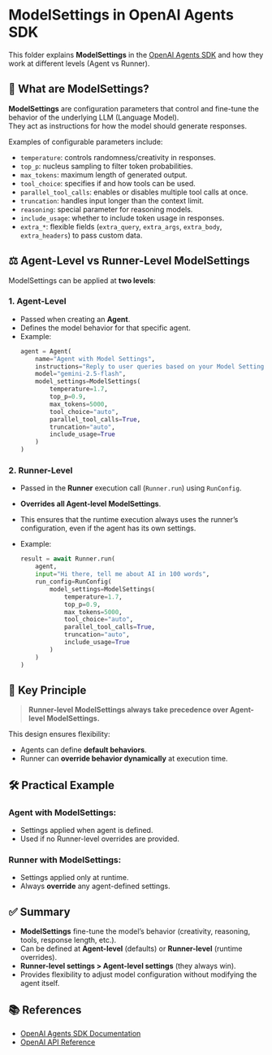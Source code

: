 # ModelSettings in OpenAI Agents SDK

This folder explains **ModelSettings** in the [OpenAI Agents SDK](https://github.com/openai/openai-agents)  and how they work at different levels (Agent vs Runner).

## 🔑 What are ModelSettings?

**ModelSettings** are configuration parameters that control and fine-tune the behavior of the underlying LLM (Language Model).  
They act as instructions for how the model should generate responses.

Examples of configurable parameters include:

- `temperature`: controls randomness/creativity in responses.
- `top_p`: nucleus sampling to filter token probabilities.
- `max_tokens`: maximum length of generated output.
- `tool_choice`: specifies if and how tools can be used.
- `parallel_tool_calls`: enables or disables multiple tool calls at once.
- `truncation`: handles input longer than the context limit.
- `reasoning`: special parameter for reasoning models.
- `include_usage`: whether to include token usage in responses.
- `extra_*`: flexible fields (`extra_query`, `extra_args`, `extra_body`, `extra_headers`) to pass custom data.


## ⚖️ Agent-Level vs Runner-Level ModelSettings

ModelSettings can be applied at **two levels**:

### 1. Agent-Level
- Passed when creating an **Agent**.
- Defines the model behavior for that specific agent.
- Example:  
  ```python
  agent = Agent(
      name="Agent with Model Settings",
      instructions="Reply to user queries based on your Model Settings",
      model="gemini-2.5-flash",
      model_settings=ModelSettings(
          temperature=1.7,
          top_p=0.9,
          max_tokens=5000,
          tool_choice="auto",
          parallel_tool_calls=True,
          truncation="auto",
          include_usage=True
      )
  )
  ````

### 2. Runner-Level

* Passed in the **Runner** execution call (`Runner.run`) using `RunConfig`.
* **Overrides all Agent-level ModelSettings**.
* This ensures that the runtime execution always uses the runner’s configuration, even if the agent has its own settings.
* Example:

  ```python
  result = await Runner.run(
      agent,
      input="Hi there, tell me about AI in 100 words",
      run_config=RunConfig(
          model_settings=ModelSettings(
              temperature=1.7,
              top_p=0.9,
              max_tokens=5000,
              tool_choice="auto",
              parallel_tool_calls=True,
              truncation="auto",
              include_usage=True
          )
      )
  )
  ```

## 📌 Key Principle

> **Runner-level ModelSettings always take precedence over Agent-level ModelSettings.**

This design ensures flexibility:

* Agents can define **default behaviors**.
* Runner can **override behavior dynamically** at execution time.


## 🛠️ Practical Example

### Agent with ModelSettings:

* Settings applied when agent is defined.
* Used if no Runner-level overrides are provided.

### Runner with ModelSettings:

* Settings applied only at runtime.
* Always **override** any agent-defined settings.

## ✅ Summary

* **ModelSettings** fine-tune the model’s behavior (creativity, reasoning, tools, response length, etc.).
* Can be defined at **Agent-level** (defaults) or **Runner-level** (runtime overrides).
* **Runner-level settings > Agent-level settings** (they always win).
* Provides flexibility to adjust model configuration without modifying the agent itself.


## 📚 References

* [OpenAI Agents SDK Documentation](https://github.com/openai/openai-agents)
* [OpenAI API Reference](https://platform.openai.com/docs/)

